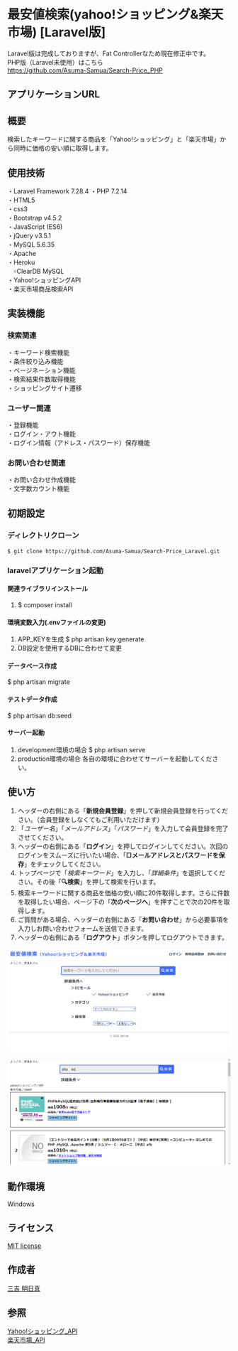 # 最安値検索(yahoo!ショッピング&amp;楽天市場)  [Laravel版]
Laravel版は完成しておりますが、Fat Controllerなため現在修正中です。  
PHP版（Laravel未使用）はこちら  
https://github.com/Asuma-Samua/Search-Price_PHP
## アプリケーションURL


## 概要
検索したキーワードに関する商品を「Yahoo!ショッピング」と「楽天市場」から同時に価格の安い順に取得します。

## 使用技術
・Laravel Framework 7.28.4
・PHP 7.2.14  
・HTML5  
・css3  
・Bootstrap v4.5.2  
・JavaScript (ES6)  
・jQuery v3.5.1  
・MySQL 5.6.35  
・Apache  
・Heroku  
　￮ClearDB MySQL  
・Yahoo!ショッピングAPI  
・楽天市場商品検索API  

## 実装機能
### 検索関連
・キーワード検索機能  
・条件絞り込み機能  
・ページネーション機能  
・検索結果件数取得機能  
・ショッピングサイト遷移  

### ユーザー関連
・登録機能  
・ログイン・アウト機能  
・ログイン情報（アドレス・パスワード）保存機能  

### お問い合わせ関連
・お問い合わせ作成機能  
・文字数カウント機能  

## 初期設定
### ディレクトリクローン
```
$ git clone https://github.com/Asuma-Samua/Search-Price_Laravel.git  
```
### laravelアプリケーション起動

#### 関連ライブラリインストール
1. $ composer install

#### 環境変数入力(.envファイルの変更)
1. APP_KEYを生成 $ php artisan key:generate  
2. DB設定を使用するDBに合わせて変更  

#### データベース作成
$ php artisan migrate

#### テストデータ作成
$ php artisan db:seed

#### サーバー起動
1. development環境の場合 $ php artisan serve  
2. production環境の場合 各自の環境に合わせてサーバーを起動してください。

## 使い方
1. ヘッダーの右側にある「**新規会員登録**」を押して新規会員登録を行ってください。（会員登録をしなくてもご利用いただけます）
2. 「*ユーザー名*」「*メールアドレス*」「*パスワード*」を入力して会員登録を完了させてください。
3. ヘッダーの右側にある「**ログイン**」を押してログインしてください。次回のログインをスムーズに行いたい場合、「**□メールアドレスとパスワードを保存**」をチェックしてください。
4. トップページで「*検索キーワード*」を入力し、「*詳細条件*」を選択してください。その後「**🔍検索**」を押して検索を行います。
5. 検索キーワードに関する商品を価格の安い順に20件取得します。さらに件数を取得したい場合、ページ下の「**次のページへ**」を押すことで次の20件を取得します。
6. ご質問がある場合、ヘッダーの右側にある「**お問い合わせ**」から必要事項を入力しお問い合わせフォームを送信できます。
7. ヘッダーの右側にある「**ログアウト**」ボタンを押してログアウトできます。

![sample image1](sample_img1.png)

![sample image2](sample_img2.png)

## 動作環境
Windows  

## ライセンス
[MIT license](https://opensource.org/licenses/MIT)

## 作成者
[三吉 明日真](https://github.com/Asuma-Samua)

## 参照
[Yahoo!ショッピング_API](https://developer.yahoo.co.jp/sample/shopping/)  
[楽天市場_API](https://webservice.rakuten.co.jp/api/ichibaitemsearch/)
